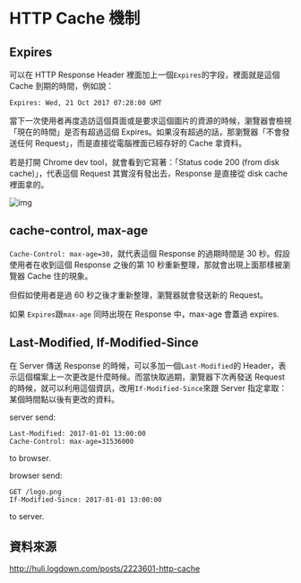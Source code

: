# HTTP Cache 機制

## Expires

可以在 HTTP Response Header 裡面加上一個`Expires`的字段，裡面就是這個 Cache 到期的時間，例如說：

`Expires: Wed, 21 Oct 2017 07:28:00 GMT`

當下一次使用者再度造訪這個頁面或是要求這個圖片的資源的時候，瀏覽器會檢視「現在的時間」是否有超過這個 Expires。如果沒有超過的話，那瀏覽器「不會發送任何 Request」，而是直接從電腦裡面已經存好的 Cache 拿資料。

若是打開 Chrome dev tool，就會看到它寫著：「Status code 200 (from disk cache)」，代表這個 Request 其實沒有發出去，Response 是直接從 disk cache 裡面拿的。

![img](http://blog.techbridge.cc/img/huli/cache/p1.png)

## cache-control, max-age

`Cache-Control: max-age=30`，就代表這個 Response 的過期時間是 30 秒。假設使用者在收到這個 Response 之後的第 10 秒重新整理，那就會出現上面那樣被瀏覽器 Cache 住的現象。

但假如使用者是過 60 秒之後才重新整理，瀏覽器就會發送新的 Request。

如果 `Expires`跟`max-age` 同時出現在 Response 中，max-age 會蓋過 expires.

## Last-Modified, If-Modified-Since

在 Server 傳送 Response 的時候，可以多加一個`Last-Modified`的 Header，表示這個檔案上一次更改是什麼時候。而當快取過期，瀏覽器下次再發送 Request 的時候，就可以利用這個資訊，改用`If-Modified-Since`來跟 Server 指定拿取：某個時間點以後有更改的資料。

server send:

```
Last-Modified: 2017-01-01 13:00:00
Cache-Control: max-age=31536000
```

to browser.



browser send:

```
GET /logo.png
If-Modified-Since: 2017-01-01 13:00:00
```

to server.







## 資料來源

http://huli.logdown.com/posts/2223601-http-cache

